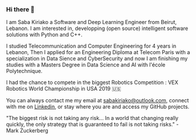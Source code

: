 ### Hi there 👋

I am Saba Kiriako a Software and Deep Learning Engineer from Beirut, Lebanon. I am interested in, developping (open source) intelligent software solutions with Python and C++.

I studied Telecommunication and Computer Engineering for 4 years in Lebanon, Then I applied for an Engineering Diploma at Telecom Paris with a specialization in Data Sience and CyberSecurity and now I am finishing my studies with a Masters Degree in Data Science and AI with l'école Polytechnique.<p>
I had the chance to compete in the biggest Robotics Competition : VEX Robotics World Championship in USA 2019 :us:

You can always contact me my email at sabakiriako@outlook.com, connect with me on [Linkedin](https://www.linkedin.com/in/sabakiriako/), or stay where you are and access my GitHub projects.


"The biggest risk is not taking any risk... In a world that changing really quickly, the only strategy that is guaranteed to fail is not taking risks." - Mark Zuckerberg
